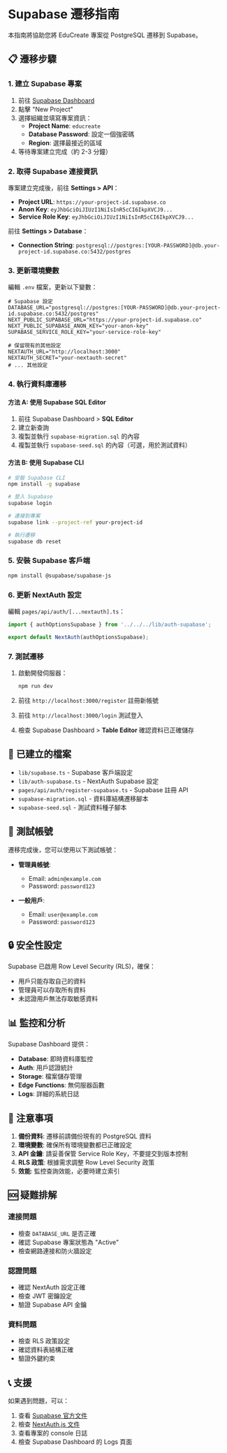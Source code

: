 # Supabase 遷移指南

本指南將協助您將 EduCreate 專案從 PostgreSQL 遷移到 Supabase。

## 📋 遷移步驟

### 1. 建立 Supabase 專案

1. 前往 [Supabase Dashboard](https://supabase.com/dashboard)
2. 點擊 "New Project"
3. 選擇組織並填寫專案資訊：
   - **Project Name**: `educreate`
   - **Database Password**: 設定一個強密碼
   - **Region**: 選擇最接近的區域
4. 等待專案建立完成（約 2-3 分鐘）

### 2. 取得 Supabase 連接資訊

專案建立完成後，前往 **Settings > API**：

- **Project URL**: `https://your-project-id.supabase.co`
- **Anon Key**: `eyJhbGciOiJIUzI1NiIsInR5cCI6IkpXVCJ9...`
- **Service Role Key**: `eyJhbGciOiJIUzI1NiIsInR5cCI6IkpXVCJ9...`

前往 **Settings > Database**：

- **Connection String**: `postgresql://postgres:[YOUR-PASSWORD]@db.your-project-id.supabase.co:5432/postgres`

### 3. 更新環境變數

編輯 `.env` 檔案，更新以下變數：

```env
# Supabase 設定
DATABASE_URL="postgresql://postgres:[YOUR-PASSWORD]@db.your-project-id.supabase.co:5432/postgres"
NEXT_PUBLIC_SUPABASE_URL="https://your-project-id.supabase.co"
NEXT_PUBLIC_SUPABASE_ANON_KEY="your-anon-key"
SUPABASE_SERVICE_ROLE_KEY="your-service-role-key"

# 保留現有的其他設定
NEXTAUTH_URL="http://localhost:3000"
NEXTAUTH_SECRET="your-nextauth-secret"
# ... 其他設定
```

### 4. 執行資料庫遷移

#### 方法 A: 使用 Supabase SQL Editor

1. 前往 Supabase Dashboard > **SQL Editor**
2. 建立新查詢
3. 複製並執行 `supabase-migration.sql` 的內容
4. 複製並執行 `supabase-seed.sql` 的內容（可選，用於測試資料）

#### 方法 B: 使用 Supabase CLI

```bash
# 安裝 Supabase CLI
npm install -g supabase

# 登入 Supabase
supabase login

# 連接到專案
supabase link --project-ref your-project-id

# 執行遷移
supabase db reset
```

### 5. 安裝 Supabase 客戶端

```bash
npm install @supabase/supabase-js
```

### 6. 更新 NextAuth 設定

編輯 `pages/api/auth/[...nextauth].ts`：

```typescript
import { authOptionsSupabase } from '../../../lib/auth-supabase';

export default NextAuth(authOptionsSupabase);
```

### 7. 測試遷移

1. 啟動開發伺服器：
   ```bash
   npm run dev
   ```

2. 前往 `http://localhost:3000/register` 註冊新帳號

3. 前往 `http://localhost:3000/login` 測試登入

4. 檢查 Supabase Dashboard > **Table Editor** 確認資料已正確儲存

## 🔧 已建立的檔案

- `lib/supabase.ts` - Supabase 客戶端設定
- `lib/auth-supabase.ts` - NextAuth Supabase 設定
- `pages/api/auth/register-supabase.ts` - Supabase 註冊 API
- `supabase-migration.sql` - 資料庫結構遷移腳本
- `supabase-seed.sql` - 測試資料種子腳本

## 🧪 測試帳號

遷移完成後，您可以使用以下測試帳號：

- **管理員帳號**:
  - Email: `admin@example.com`
  - Password: `password123`

- **一般用戶**:
  - Email: `user@example.com`
  - Password: `password123`

## 🔒 安全性設定

Supabase 已啟用 Row Level Security (RLS)，確保：

- 用戶只能存取自己的資料
- 管理員可以存取所有資料
- 未認證用戶無法存取敏感資料

## 📊 監控和分析

Supabase Dashboard 提供：

- **Database**: 即時資料庫監控
- **Auth**: 用戶認證統計
- **Storage**: 檔案儲存管理
- **Edge Functions**: 無伺服器函數
- **Logs**: 詳細的系統日誌

## 🚨 注意事項

1. **備份資料**: 遷移前請備份現有的 PostgreSQL 資料
2. **環境變數**: 確保所有環境變數都已正確設定
3. **API 金鑰**: 請妥善保管 Service Role Key，不要提交到版本控制
4. **RLS 政策**: 根據需求調整 Row Level Security 政策
5. **效能**: 監控查詢效能，必要時建立索引

## 🆘 疑難排解

### 連接問題
- 檢查 `DATABASE_URL` 是否正確
- 確認 Supabase 專案狀態為 "Active"
- 檢查網路連接和防火牆設定

### 認證問題
- 確認 NextAuth 設定正確
- 檢查 JWT 密鑰設定
- 驗證 Supabase API 金鑰

### 資料問題
- 檢查 RLS 政策設定
- 確認資料表結構正確
- 驗證外鍵約束

## 📞 支援

如果遇到問題，可以：

1. 查看 [Supabase 官方文件](https://supabase.com/docs)
2. 檢查 [NextAuth.js 文件](https://next-auth.js.org/)
3. 查看專案的 console 日誌
4. 檢查 Supabase Dashboard 的 Logs 頁面